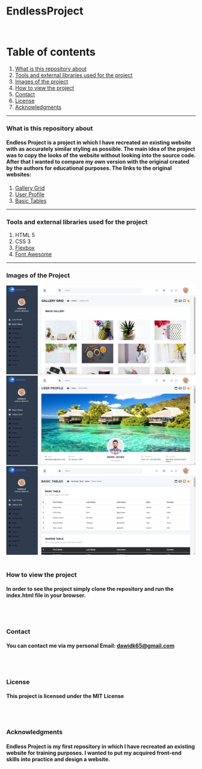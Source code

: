 # EndlessProject
&nbsp;

# Table of contents
1. [What is this repository about](#introduction)
2. [Tools and external libraries used for the project](#tools)
3. [Images of the project](#images)
4. [How to view the project](#installation)
5. [Contact](#Contact)
6. [License](#License)
7. [Acknowledgments](#Acknowledgments)
&nbsp;
---
<a name="introduction"></a>
### What is this repository about

#### Endless Project is a project in which I have recreated an existing website with as accurately similar styling as possible. The main idea of the project was to copy the looks of the website without looking into the source code. After that I wanted to compare my own version with the original created by the authors for educational purposes. The links to the original websites:
1. [Gallery Grid](http://react.pixelstrap.com/endless/gallery/imageGallery#javascript)
2. [User Profile](http://react.pixelstrap.com/endless/users/userProfile#javascript)
3. [Basic Tables](http://react.pixelstrap.com/endless/table/basic#javascript)
&nbsp;
---
<a name="tools"></a>
### Tools and external libraries used for the project
 1. HTML 5
 2. CSS 3
 3. [Flexbox](https://css-tricks.com/snippets/css/a-guide-to-flexbox/)
 4. [Font Awesome](https://fontawesome.com/)
&nbsp;
---
### Images of the Project
![](images/1.png)
![](images/2.png)
![](images/3.png)
&nbsp;

<a name="installation"></a>
### How to view the project

#### In order to see the project simply clone the repository and run the index.html file in your browser.
&nbsp;
---

### Contact

#### You can contact me via my personal Email: dawidk65@gmail.com
&nbsp;
---

### License

#### This project is licensed under the MIT License
&nbsp;
---

### Acknowledgments

#### Endless Project is my first repository in which I have recreated an existing website for training purposes. I wanted to put my acquired front-end skills into practice and design a website.
&nbsp;
